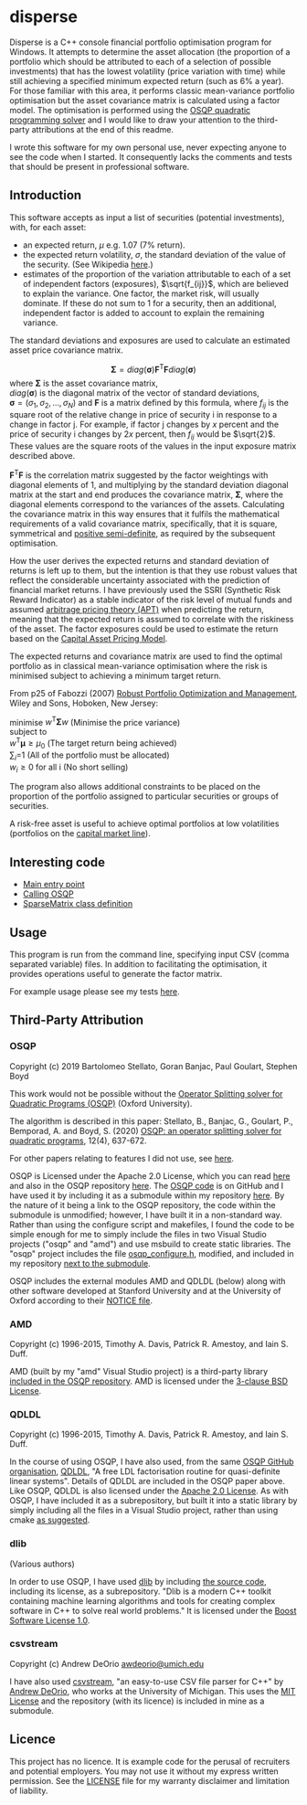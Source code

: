# disperse

Disperse is a C++ console financial portfolio optimisation program for Windows. It attempts to determine the asset allocation (the proportion of a portfolio which should be attributed to each of a selection of possible investments) that has the lowest volatility (price variation with time) while still achieving a specified minimum expected return (such as 6% a year). For those familiar with this area, it performs classic mean-variance portfolio optimisation but the asset covariance matrix is calculated using a factor model. The optimisation is performed using the [OSQP quadratic programming solver](https://osqp.org/) and I would like to draw your attention to the third-party attributions at the end of this readme.

I wrote this software for my own personal use, never expecting anyone to see the code when I started. It consequently lacks the comments and tests that should be present in professional software.

## Introduction

This software accepts as input a list of securities (potential investments), with, for each asset:
- an expected return, $\mu$ e.g. 1.07 (7% return).
- the expected return volatility, $\sigma$, the standard deviation of the value of the security. (See Wikipedia [here](https://en.wikipedia.org/wiki/Modern_portfolio_theory).)
- estimates of the proportion of the variation attributable to each of a set of independent factors (exposures), $\sqrt{f_{ij}}$, which are believed to explain the variance. One factor, the market risk, will usually dominate. If these do not sum to 1 for a security, then an additional, independent factor is added to account to explain the remaining variance.

The standard deviations and exposures are used to calculate an estimated asset price covariance matrix.

$$\boldsymbol{\Sigma} = diag(\boldsymbol{\sigma})\boldsymbol{F^\mathrm{T}F}diag(\boldsymbol{\sigma})$$
where $\boldsymbol{\Sigma}$ is the asset covariance matrix,\
$diag(\boldsymbol{\sigma})$ is the diagonal matrix of the vector of standard deviations,\
$\boldsymbol{\sigma} = (\sigma_1, \sigma_2, ..., \sigma_N)$
and $\boldsymbol{F}$ is a matrix defined by this formula, where $f_{ij}$ is the square root of the relative change in price of security i in response to a change in factor j. For example, if factor j changes by $x$ percent and the price of security i changes by $2x$ percent, then $f_{ij}$ would be $\sqrt{2}$. These values are the square roots of the values in the input exposure matrix described above.

$\boldsymbol{F^\mathrm{T}F}$ is the correlation matrix suggested by the factor weightings with diagonal elements of 1, and multiplying by the standard deviation diagonal matrix at the start and end produces the covariance matrix, $\boldsymbol{\Sigma}$, where the diagonal elements correspond to the variances of the assets. Calculating the covariance matrix in this way ensures that it fulfils the mathematical requirements of a valid covariance matrix, specifically, that it is square, symmetrical and [positive semi-definite](https://en.wikipedia.org/wiki/Definite_matrix), as required by the subsequent optimisation.

How the user derives the expected returns and standard deviation of returns is left up to them, but the intention is that they use robust values that reflect the considerable uncertainty associated with the prediction of financial market returns. I have previously used the SSRI (Synthetic Risk Reward Indicator) as a stable indicator of the risk level of mutual funds and assumed [arbitrage pricing theory (APT)](https://en.wikipedia.org/wiki/Arbitrage_pricing_theory) when predicting the return, meaning that the expected return is assumed to correlate with the riskiness of the asset. The factor exposures could be used to estimate the return based on the [Capital Asset Pricing Model](https://en.wikipedia.org/wiki/Capital_asset_pricing_model).

The expected returns and covariance matrix are used to find the optimal portfolio as in classical mean-variance optimisation where the risk is minimised subject to achieving a minimum target return.

From p25 of Fabozzi (2007) [Robust Portfolio Optimization and Management](https://www.amazon.co.uk/Robust-Portfolio-Optimization-Management-Fabozzi/dp/047192122X), Wiley and Sons, Hoboken, New Jersey:

minimise $w^\mathrm{T}\boldsymbol{\Sigma}w$ (Minimise the price variance)\
subject to\
$w^\mathrm{T}\boldsymbol{\mu}\geq\mu_0$ (The target return being achieved)\
$\sum_{i}$=1 (All of the portfolio must be allocated)\
$w_i \geq 0$ for all i (No short selling)

The program also allows additional constraints to be placed on the proportion of the portfolio assigned to particular securities or groups of securities. 

A risk-free asset is useful to achieve optimal portfolios at low volatilities (portfolios on the [capital market line](https://en.wikipedia.org/wiki/Efficient_frontier)).

## Interesting code

* [Main entry point](https://github.com/jdockray/disperse/blob/0e081a9558556759cead71b57f8fa6a6f83cea92/Disperse/Disperse.cpp#L61)
* [Calling OSQP](https://github.com/jdockray/disperse/blob/0e081a9558556759cead71b57f8fa6a6f83cea92/Disperse/Optimisation.cpp#L169)
* [SparseMatrix class definition](https://github.com/jdockray/disperse/blob/0e081a9558556759cead71b57f8fa6a6f83cea92/Disperse/Matrices.hpp#L12)

## Usage

This program is run from the command line, specifying input CSV (comma separated variable) files. In addition to facilitating the optimisation, it provides operations useful to generate the factor matrix.

For example usage please see my tests [here](Testing/Integration/README.md).

## Third-Party Attribution

### OSQP
Copyright (c) 2019 Bartolomeo Stellato, Goran Banjac, Paul Goulart, Stephen Boyd

This work would not be possible without the [Operator Splitting solver for Quadratic Programs (OSQP)](https://osqp.org/) (Oxford University).

The algorithm is described in this paper:
Stellato, B., Banjac, G., Goulart, P., Bemporad, A. and Boyd, S. (2020) [OSQP: an operator splitting solver for quadratic programs](https://doi.org/10.1007/s12532-020-00179-2), 12(4), 637-672.

For other papers relating to features I did not use, see [here](https://osqp.org/citing/).

OSQP is Licensed under the Apache 2.0 License, which you can read [here](https://www.apache.org/licenses/LICENSE-2.0) and also in the OSQP repository [here](https://github.com/osqp/osqp/blob/c7de4a6748e31be0b91a2cac2eb51625c89ca380/LICENSE). The [OSQP code](https://github.com/osqp/osqp) is on GitHub and I have used it by including it as a submodule within my repository [here](ThirdParty/osqp). By the nature of it being a link to the OSQP repository, the code within the submodule is unmodified; however, I have built it in a non-standard way. Rather than using the configure script and makefiles, I found the code to be simple enough for me to simply include the files in two Visual Studio projects ("osqp" and "amd") and use msbuild to create static libraries. The "osqp" project includes the file [osqp_configure.h](ThirdParty/osqp/osqp_configure.h), modified, and included in my repository [next to the submodule](ThirdParty/osqp).

OSQP includes the external modules AMD and QDLDL (below) along with other software developed at Stanford University and at the University of Oxford according to their [NOTICE file](https://github.com/osqp/osqp/blob/c7de4a6748e31be0b91a2cac2eb51625c89ca380/NOTICE).

### AMD
Copyright (c) 1996-2015, Timothy A. Davis, Patrick R. Amestoy, and Iain S. Duff.

AMD (built by my "amd" Visual Studio project) is a third-party library [included in the OSQP repository](https://github.com/osqp/osqp/tree/c7de4a6748e31be0b91a2cac2eb51625c89ca380/algebra/_common/lin_sys/qdldl/amd). AMD is licensed under the [3-clause BSD License](https://github.com/osqp/osqp/blob/c7de4a6748e31be0b91a2cac2eb51625c89ca380/algebra/_common/lin_sys/qdldl/amd/LICENSE).

### QDLDL
Copyright (c) 1996-2015, Timothy A. Davis, Patrick R. Amestoy, and Iain S. Duff.

In the course of using OSQP, I have also used, from the same [OSQP GitHub organisation](https://github.com/osqp), [QDLDL](https://github.com/osqp/qdldl), "A free LDL factorisation routine for quasi-definite linear systems". Details of QDLDL are included in the OSQP paper above. Like OSQP, QDLDL is also licensed under the [Apache 2.0 License](https://github.com/osqp/qdldl/blob/12dbdf0fe4948c9e012735fd45663bf2661d0ef9/LICENSE). As with OSQP, I have included it as a subrepository, but built it into a static library by simply including all the files in a Visual Studio project, rather than using cmake [as suggested](https://github.com/osqp/qdldl/blob/12dbdf0fe4948c9e012735fd45663bf2661d0ef9/README.md#build).

### dlib
(Various authors)

In order to use OSQP, I have used [dlib](http://dlib.net/) by including [the source code](https://github.com/davisking/dlib), including its license, as a subrepository. "Dlib is a modern C++ toolkit containing machine learning algorithms and tools for creating complex software in C++ to solve real world problems." It is licensed under the [Boost Software License 1.0](https://github.com/davisking/dlib/blob/98d26dfaf5355534df0f82ed5ceebc2034d57cdf/LICENSE.txt).

### csvstream
Copyright (c) Andrew DeOrio <awdeorio@umich.edu>

I have also used [csvstream](https://github.com/awdeorio/csvstream), "an easy-to-use CSV file parser for C++" by [Andrew DeOrio](http://andrewdeorio.com), who works at the University of Michigan. This uses the [MIT License](https://github.com/awdeorio/csvstream/blob/59b85c01d39e46dc1a126430f279379aeb6fca11/LICENSE) and the repository (with its licence) is included in mine as a submodule.

## Licence

This project has no licence. It is example code for the perusal of recruiters and potential employers. You may not use it without my express written permission. See the [LICENSE](LICENSE) file for my warranty disclaimer and limitation of liability.
